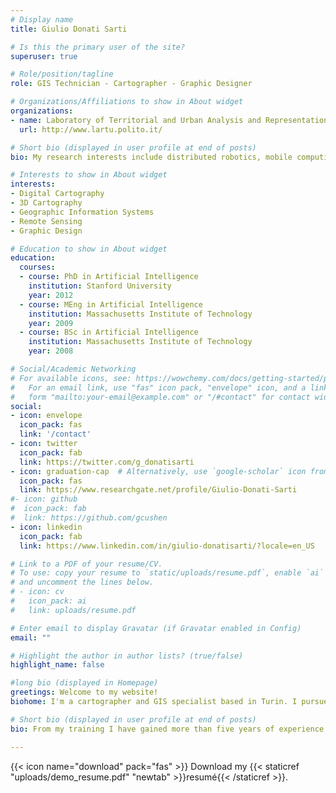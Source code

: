 ```yaml
---
# Display name
title: Giulio Donati Sarti

# Is this the primary user of the site?
superuser: true

# Role/position/tagline
role: GIS Technician - Cartographer - Graphic Designer

# Organizations/Affiliations to show in About widget
organizations:
- name: Laboratory of Territorial and Urban Analysis and Representation
  url: http://www.lartu.polito.it/

# Short bio (displayed in user profile at end of posts)
bio: My research interests include distributed robotics, mobile computing and programmable matter.

# Interests to show in About widget
interests:
- Digital Cartography
- 3D Cartography
- Geographic Information Systems
- Remote Sensing
- Graphic Design

# Education to show in About widget
education:
  courses:
  - course: PhD in Artificial Intelligence
    institution: Stanford University
    year: 2012
  - course: MEng in Artificial Intelligence
    institution: Massachusetts Institute of Technology
    year: 2009
  - course: BSc in Artificial Intelligence
    institution: Massachusetts Institute of Technology
    year: 2008

# Social/Academic Networking
# For available icons, see: https://wowchemy.com/docs/getting-started/page-builder/#icons
#   For an email link, use "fas" icon pack, "envelope" icon, and a link in the
#   form "mailto:your-email@example.com" or "/#contact" for contact widget.
social:
- icon: envelope
  icon_pack: fas
  link: '/contact'
- icon: twitter
  icon_pack: fab
  link: https://twitter.com/g_donatisarti
- icon: graduation-cap  # Alternatively, use `google-scholar` icon from `ai` icon pack
  icon_pack: fas
  link: https://www.researchgate.net/profile/Giulio-Donati-Sarti
#- icon: github
#  icon_pack: fab
#  link: https://github.com/gcushen
- icon: linkedin
  icon_pack: fab
  link: https://www.linkedin.com/in/giulio-donatisarti/?locale=en_US

# Link to a PDF of your resume/CV.
# To use: copy your resume to `static/uploads/resume.pdf`, enable `ai` icons in `params.toml`,
# and uncomment the lines below.
# - icon: cv
#   icon_pack: ai
#   link: uploads/resume.pdf

# Enter email to display Gravatar (if Gravatar enabled in Config)
email: ""

# Highlight the author in author lists? (true/false)
highlight_name: false

#long bio (displayed in Homepage)
greetings: Welcome to my website!
biohome: I'm a cartographer and GIS specialist based in Turin. I pursued a Master's degree in Geography and Spatial Science and a three-year degree in City, Territory and Landscape Planning. From my training I have obtained a multidisciplinary and multi-scalar vision of the territory, actors and flows that allows me to carry out spatial analyses in a critical way. By carrying out studies on a large scale, such as those relating to individual neighbourhoods or population centres, and on a larger scale, such as the regional level, I have come into contact with the fundamental concepts of selecting, generalising, simplifying and evaluating the timing of processes. My interest in graphics led me to explore methods of representing spatially referenced information using various digital graphics processing software. I have developed skills in transferring data from GIS software to typical graphic processing programs, including 3D, and taking care of the representation of each spatial element through a customised process.

# Short bio (displayed in user profile at end of posts)
bio: From my training I have gained more than five years of experience in the study, analysis and representation of geographical space. I have acquired a multi-disciplinary and multi-scale vision of the territory, actors and flows that allows me to carry out spatial analysis in a critical way. The training and internship choices I have pursued have been guided, always with greater awareness, by my passion for the application and experimentation of computer tools applied to the territory and the desire to put myself at stake in this area. At the same time as my university education, I have had work experiences, also abroad, - outside the field of study - which has structured me from the point of view of dedication to work, seriousness, attention to directives and desire to learn and grow.

---
```


{{< icon name="download" pack="fas" >}} Download my {{< staticref "uploads/demo_resume.pdf" "newtab" >}}resumé{{< /staticref >}}.

